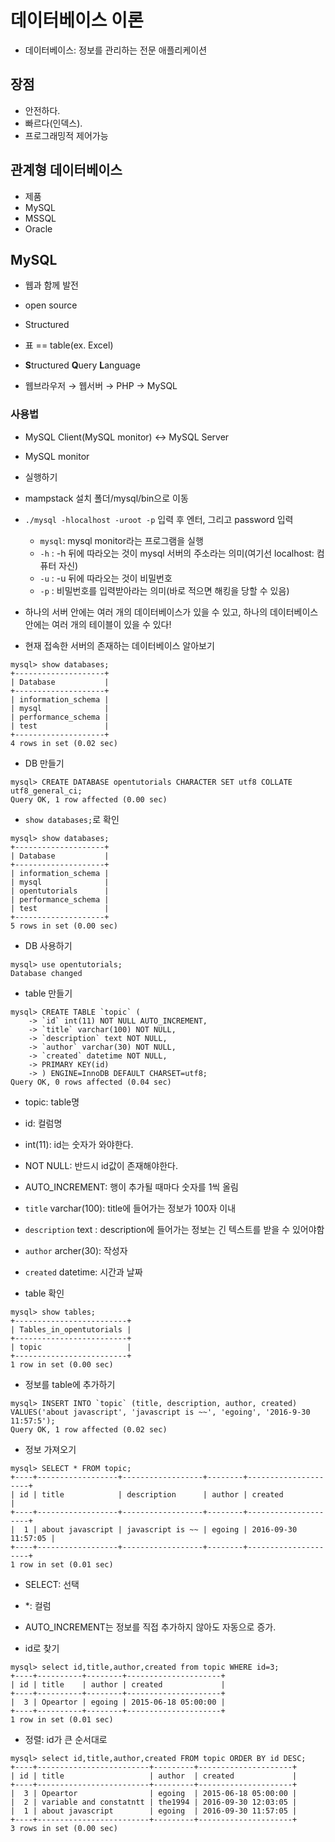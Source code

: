 # 데이터베이스 이론  

- 데이터베이스: 정보를 관리하는 전문 애플리케이션  

## 장점  
- 안전하다.  
- 빠르다(인덱스).  
- 프로그래밍적 제어가능  

## 관계형 데이터베이스  
- 제품  
 - MySQL 
 - MSSQL
 - Oracle    

## MySQL  
- 웹과 함께 발전  
- open source  
- Structured  
 - 표 == table(ex. Excel)  
- **S**tructured **Q**uery **L**anguage

- 웹브라우저 → 웹서버 → PHP → MySQL  
                  
### 사용법  

- MySQL Client(MySQL monitor) ↔ MySQL Server  

- MySQL monitor    
 - 실행하기   
  - mampstack 설치 폴더/mysql/bin으로 이동  
  - `./mysql -hlocalhost -uroot -p` 입력 후 엔터, 그리고 password 입력  
     - `mysql`: mysql monitor라는 프로그램을 실행  
     - `-h` : -h 뒤에 따라오는 것이 mysql 서버의 주소라는 의미(여기선 localhost: 컴퓨터 자신)    
     - `-u` : -u 뒤에 따라오는 것이 비밀번호  
     - `-p` : 비밀번호를 입력받아라는 의미(바로 적으면 해킹을 당할 수 있음)  

- 하나의 서버 안에는 여러 개의 데이터베이스가 있을 수 있고, 하나의 데이터베이스 안에는 여러 개의 테이블이 있을 수 있다!    
- 현재 접속한 서버의 존재하는 데이터베이스 알아보기  
```
mysql> show databases;
+--------------------+
| Database           |
+--------------------+
| information_schema |
| mysql              |
| performance_schema |
| test               |
+--------------------+
4 rows in set (0.02 sec)
```

- DB 만들기  
```
mysql> CREATE DATABASE opentutorials CHARACTER SET utf8 COLLATE utf8_general_ci; 
Query OK, 1 row affected (0.00 sec)
```
 - `show databases;`로 확인  
 ```
 mysql> show databases;
+--------------------+
| Database           |
+--------------------+
| information_schema |
| mysql              |
| opentutorials      |
| performance_schema |
| test               |
+--------------------+
5 rows in set (0.00 sec)
 ```

- DB 사용하기  
```
mysql> use opentutorials;
Database changed
```  

- table 만들기  
```
mysql> CREATE TABLE `topic` (
    -> `id` int(11) NOT NULL AUTO_INCREMENT, 
    -> `title` varchar(100) NOT NULL, 
    -> `description` text NOT NULL,
    -> `author` varchar(30) NOT NULL,
    -> `created` datetime NOT NULL,
    -> PRIMARY KEY(id)  
    -> ) ENGINE=InnoDB DEFAULT CHARSET=utf8;
Query OK, 0 rows affected (0.04 sec)
```
 - topic: table명  
 - id: 컬럼명  
 - int(11): id는 숫자가 와야한다.  
 - NOT NULL: 반드시 id값이 존재해야한다.  
 - AUTO_INCREMENT: 행이 추가될 때마다 숫자를 1씩 올림  
 - `title` varchar(100): title에 들어가는 정보가 100자 이내  
 - `description` text : description에 들어가는 정보는 긴 텍스트를 받을 수 있어야함  
 - `author` archer(30): 작성자  
 - `created` datetime: 시간과 날짜  

- table 확인  
```
mysql> show tables;
+-------------------------+
| Tables_in_opentutorials |
+-------------------------+
| topic                   |
+-------------------------+
1 row in set (0.00 sec)
```  

- 정보를 table에 추가하기  
```
mysql> INSERT INTO `topic` (title, description, author, created) VALUES('about javascript', 'javascript is ~~', 'egoing', '2016-9-30 11:57:5');
Query OK, 1 row affected (0.02 sec)
```  

- 정보 가져오기  
```
mysql> SELECT * FROM topic;
+----+------------------+------------------+--------+---------------------+
| id | title            | description      | author | created             |
+----+------------------+------------------+--------+---------------------+
|  1 | about javascript | javascript is ~~ | egoing | 2016-09-30 11:57:05 |
+----+------------------+------------------+--------+---------------------+
1 row in set (0.01 sec)
```  
 - SELECT: 선택  
 - *: 컬럼  
 - AUTO_INCREMENT는 정보를 직접 추가하지 않아도 자동으로 증가.  

- id로 찾기  
```
mysql> select id,title,author,created from topic WHERE id=3;
+----+----------+--------+---------------------+
| id | title    | author | created             |
+----+----------+--------+---------------------+
|  3 | Opeartor | egoing | 2015-06-18 05:00:00 |
+----+----------+--------+---------------------+
1 row in set (0.01 sec)
```  

- 정렬: id가 큰 순서대로    
```
mysql> select id,title,author,created FROM topic ORDER BY id DESC;
+----+-------------------------+---------+---------------------+
| id | title                   | author  | created             |
+----+-------------------------+---------+---------------------+
|  3 | Opeartor                | egoing  | 2015-06-18 05:00:00 |
|  2 | variable and constatntt | the1994 | 2016-09-30 12:03:05 |
|  1 | about javascript        | egoing  | 2016-09-30 11:57:05 |
+----+-------------------------+---------+---------------------+
3 rows in set (0.00 sec)
```   


